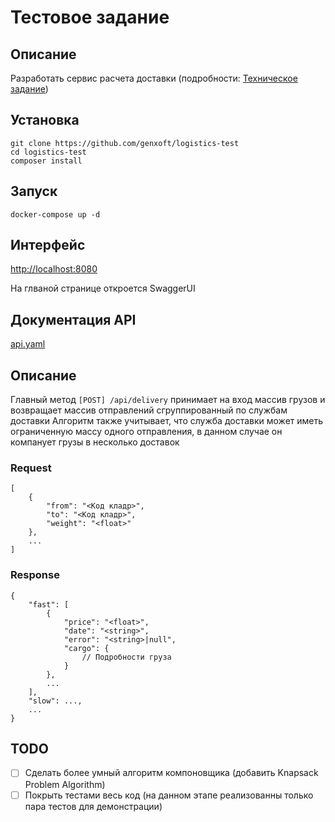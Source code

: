 # Тестовое задание

## Описание

Разработать сервис расчета доставки (подробности: [Техническое задание](docs/ts.docx))

## Установка
```shell
git clone https://github.com/genxoft/logistics-test
cd logistics-test
composer install
```

## Запуск
```shell
docker-compose up -d
```

## Интерфейс

[http://localhost:8080](http://localhost:8080)

На глваной странице откроется SwaggerUI

## Документация API

[api.yaml](docs/api.yaml)

## Описание
Главный метод ```[POST] /api/delivery``` принимает на вход массив грузов и возвращает массив отправлений сгруппированный по службам доставки
Алгоритм также учитывает, что служба доставки может иметь ограниченную массу одного отправления, в данном случае он компанует грузы в несколько доставок
### Request
```
[
    {
        "from": "<Код кладр>",
        "to": "<Код кладр>",
        "weight": "<float>"
    },
    ...
]
```
### Response
```
{
    "fast": [
        {
            "price": "<float>",
            "date": "<string>",
            "error": "<string>|null",
            "cargo": {
                // Подробности груза
            }
        },
        ...
    ],
    "slow": ...,
    ...
}
```

## TODO

- [ ] Сделать более умный алгоритм компоновщика (добавить Knapsack Problem Algorithm)
- [ ] Покрыть тестами весь код (на данном этапе реализованны только пара тестов для демонстрации)
